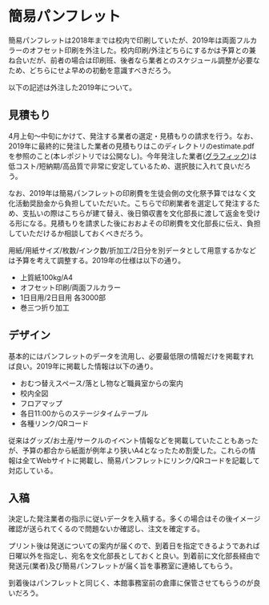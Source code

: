 # 簡易パンフレット

簡易パンフレットは2018年までは校内で印刷していたが、2019年は両面フルカラーのオフセット印刷を外注した。校内印刷/外注どちらにするかは予算との兼ね合いだが、前者の場合は印刷班、後者なら業者とのスケジュール調整が必要なため、どちらにせよ早めの初動を意識すべきだろう。

以下の記述は外注した2019年について。

## 見積もり

4月上旬～中旬にかけて、発注する業者の選定・見積もりの請求を行う。なお、2019年に最終的に発注した業者の見積もりはこのディレクトリのestimate.pdfを参照のこと(本レポジトリでは公開なし)。今年発注した業者([グラフィック](https://www.graphic.jp/))は低コスト/短納期/高品質で非常に安定しているため、選択肢に入れて良いだろう。

なお、2019年は簡易パンフレットの印刷費を生徒会側の文化祭予算ではなく文化活動奨励金から負担していただいた。こちらで印刷業者を選定して発注するため、支払いの際はこちらが建て替え、後日領収書を文化部長に渡して返金を受ける形になる。見積もりを請求した後におおよその印刷費を文化部長に伝え、負担していただけるか相談しておくべきだろう。

用紙/用紙サイズ/枚数/インク数/折加工/2日分を別データとして用意するかなどは予算を考えて調整する。2019年の仕様は以下の通り。

- 上質紙100kg/A4
- オフセット印刷/両面フルカラー
- 1日目用/2日目用 各3000部
- 巻三つ折り加工

## デザイン

基本的にはパンフレットのデータを流用し、必要最低限の情報だけを掲載すれば良い。2019年に掲載した情報は以下の通り。

- おむつ替えスペース/落とし物など職員室からの案内
- 校内全図
- フロアマップ
- 各日11:00からのステージタイムテーブル
- 各種リンク/QRコード

従来はグッズ/お土産/サークルのイベント情報などを掲載していたこともあったが、予算の都合から紙面が例年より狭いA4となったため割愛した。これらの情報は全てWebサイトに掲載し、簡易パンフレットにリンク/QRコードを記載して対応している。

## 入稿

決定した発注業者の指示に従いデータを入稿する。多くの場合はその後イメージ確認が送られてくるので問題ないか確認し、注文を確定する。

プリント後は発送についての案内が届くので、到着日を指定できるようであれば日曜以外を指定し、宛名を文化部長としておくと良い。到着前に文化部長経由で発送元(業者)及び簡易パンフレットが届く旨を事務室に連絡してもらう。

到着後はパンフレットと同じく、本館事務室前の倉庫に保管させてもらうのが良いだろう。
